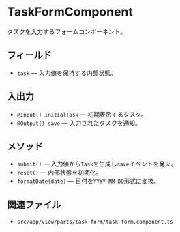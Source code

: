 # TaskFormComponent

タスクを入力するフォームコンポーネント。

## フィールド
- `task` — 入力値を保持する内部状態。

## 入出力
- `@Input() initialTask` — 初期表示するタスク。
- `@Output() save` — 入力されたタスクを通知。

## メソッド
- `submit()` — 入力値から`Task`を生成し`save`イベントを発火。
- `reset()` — 内部状態を初期化。
- `formatDate(date)` — 日付を`YYYY-MM-DD`形式に変換。

## 関連ファイル
- `src/app/view/parts/task-form/task-form.component.ts`
